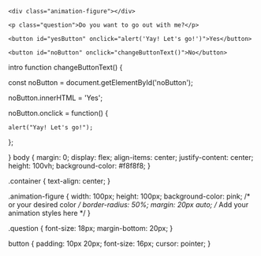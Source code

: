 <!DOCTYPE html>

<html lang="en">

<head>

  <meta charset="UTF-8">

  <meta name="viewport" content="width=device-width, initial-scale=1.0">

  <link rel="stylesheet" href="styles.css">

  <title>Cute Animation</title>

</head>

<body>

  <div class="container">

    <div class="animation-figure"></div>

    <p class="question">Do you want to go out with me?</p>

    <button id="yesButton" onclick="alert('Yay! Let's go!')">Yes</button>

    <button id="noButton" onclick="changeButtonText()">No</button>

  </div>



  <script src="script.js"></script>

</body>

</html>intro
function changeButtonText() {

  const noButton = document.getElementById('noButton');

  noButton.innerHTML = 'Yes';

  noButton.onclick = function() {

    alert("Yay! Let's go!");

  };

}
body {
  margin: 0;
  display: flex;
  align-items: center;
  justify-content: center;
  height: 100vh;
  background-color: #f8f8f8;
}

.container {
  text-align: center;
}

.animation-figure {
  width: 100px;
  height: 100px;
  background-color: pink; /* or your desired color */
  border-radius: 50%;
  margin: 20px auto;
  /* Add your animation styles here */
}

.question {
  font-size: 18px;
  margin-bottom: 20px;
}

button {
  padding: 10px 20px;
  font-size: 16px;
  cursor: pointer;
}
